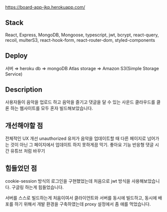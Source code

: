 https://board-app-jkp.herokuapp.com/

## Stack

React, Express, MongoDB, Mongoose, typescript, jwt, bcrypt, react-query, recoil, multerS3,
react-hook-form, react-router-dom, styled-components

## Deploy

서버 ⇒ heroku
db ⇒ mongoDB Atlas
storage ⇒ Amazon S3(Simple Storage Service)

## Description

사용자들이 음악을 업로드 하고 음악을 즐기고
댓글을 달 수 있는 사운드 클라우드를 클론 하는 웹사이트를 모두 혼자 빌드해보았습니다.

## 개선해야할 점

전체적인 UX 개선
unauthorized 유저가 음악을 업데이트할 때 다른 페이지로 넘어가는 것이 아닌
그 페이지에서 업데이트 하지 못하게끔 막기.
좋아요 기능
반응형
댓글 시간 유튜브 처럼 바꾸기

## 힘들었던 점

cookie-session 방식의 로그인을 구현했었는데
처음으로 jwt 방식을 사용해보았습니다.
구글링 하는게 힘들었습니다.

서버를 스스로 빌드하는게 처음이여서
클라이언트와 서버를 동시에 빌드하고,
동시에 배포를 하기 위해서
개발 환경을 구축하였는데
proxy 설정에서 좀 애를 먹었습니다.
